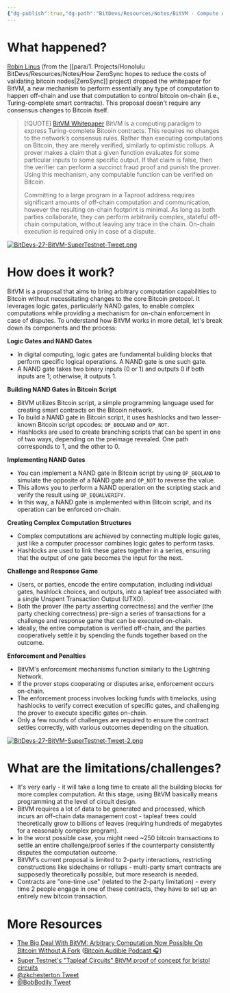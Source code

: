 ```yaml
---
{"dg-publish":true,"dg-path":"BitDevs/Resources/Notes/BitVM - Compute Anything on Bitcoin.md","permalink":"/bit-devs/resources/notes/bit-vm-compute-anything-on-bitcoin/","title":"BitVM - Compute Anything on Bitcoin","tags":["bitdevs","bitcoin","socratic-27","multisig","keys"],"noteIcon":"3","created":"2023-10-11T19:36:25.638-10:00","updated":"2023-10-12T08:24:52.927-10:00"}
---
```




# What happened?

[Robin Linus](https://twitter.com/robin_linus) (from the [[para/1. Projects/Honolulu BitDevs/Resources/Notes/How ZeroSync hopes to reduce the costs of validating bitcoin nodes\|ZeroSync]] project) dropped the whitepaper for BitVM, a new mechanism to perform essentially any type of computation to happen off-chain and use that computation to control bitcoin on-chain (i.e., Turing-complete smart contracts). This proposal doesn't require any consensus changes to Bitcoin itself.

> [!QUOTE] [BitVM Whitepaper](https://bitvm.org/bitvm.pdf)
> BitVM is a computing paradigm to express Turing-complete Bitcoin contracts. This requires no changes to the network’s consensus rules. Rather than executing computations on Bitcoin, they are merely verified, similarly to optimistic rollups. A prover makes a claim that a given function evaluates for some particular inputs to some specific output. If that claim is false, then the verifier can perform a succinct fraud proof and punish the prover. Using this mechanism, any computable function can be verified on Bitcoin.
> 
> Committing to a large program in a Taproot address requires significant amounts of off-chain computation and communication, however the resulting on-chain footprint is minimal. As long as both parties collaborate, they can perform arbitrarily complex, stateful off-chain computation, without leaving any trace in the chain. On-chain execution is required only in case of a dispute.

[![BitDevs-27-BitVM-SuperTestnet-Tweet.png](/img/user/para/artifacts/BitDevs-27-BitVM-SuperTestnet-Tweet.png)](https://x.com/super_testnet/status/1711395898368856488?s=20)

# How does it work?

BitVM is a proposal that aims to bring arbitrary computation capabilities to Bitcoin without necessitating changes to the core Bitcoin protocol. It leverages logic gates, particularly NAND gates, to enable complex computations while providing a mechanism for on-chain enforcement in case of disputes. To understand how BitVM works in more detail, let's break down its components and the process:

**Logic Gates and NAND Gates**
   - In digital computing, logic gates are fundamental building blocks that perform specific logical operations. A NAND gate is one such gate.
   - A NAND gate takes two binary inputs (0 or 1) and outputs 0 if both inputs are 1; otherwise, it outputs 1.

**Building NAND Gates in Bitcoin Script**
   - BitVM utilizes Bitcoin script, a simple programming language used for creating smart contracts on the Bitcoin network.
   - To build a NAND gate in Bitcoin script, it uses hashlocks and two lesser-known Bitcoin script opcodes: `OP_BOOLAND` and `OP_NOT`.
   - Hashlocks are used to create branching scripts that can be spent in one of two ways, depending on the preimage revealed. One path corresponds to 1, and the other to 0.

**Implementing NAND Gates**
   - You can implement a NAND gate in Bitcoin script by using `OP_BOOLAND` to simulate the opposite of a NAND gate and `OP_NOT` to reverse the value.
   - This allows you to perform a NAND operation on the scripting stack and verify the result using `OP_EQUALVERIFY`.
   - In this way, a NAND gate is implemented within Bitcoin script, and its operation can be enforced on-chain.

**Creating Complex Computation Structures**
   - Complex computations are achieved by connecting multiple logic gates, just like a computer processor combines logic gates to perform tasks.
   - Hashlocks are used to link these gates together in a series, ensuring that the output of one gate becomes the input for the next.

**Challenge and Response Game**
   - Users, or parties, encode the entire computation, including individual gates, hashlock choices, and outputs, into a tapleaf tree associated with a single Unspent Transaction Output (UTXO).
   - Both the prover (the party asserting correctness) and the verifier (the party checking correctness) pre-sign a series of transactions for a challenge and response game that can be executed on-chain.
   - Ideally, the entire computation is verified off-chain, and the parties cooperatively settle it by spending the funds together based on the outcome.

**Enforcement and Penalties**
   - BitVM's enforcement mechanisms function similarly to the Lightning Network.
   - If the prover stops cooperating or disputes arise, enforcement occurs on-chain.
   - The enforcement process involves locking funds with timelocks, using hashlocks to verify correct execution of specific gates, and challenging the prover to execute specific gates on-chain.
   - Only a few rounds of challenges are required to ensure the contract settles correctly, with various outcomes depending on the situation.

[![BitDevs-27-BitVM-SuperTestnet-Tweet-2.png](/img/user/para/artifacts/BitDevs-27-BitVM-SuperTestnet-Tweet-2.png)](https://x.com/super_testnet/status/1712275722562101367?s=52&t=fR1UfkkV0hfE5yaQW87bRg)

# What are the limitations/challenges?

   - It's very early - it will take a long time to create all the building blocks for more complex computation. At this stage, using BitVM basically means programming at the level of circuit design.
   - BitVM requires a lot of data to be generated and processed, which incurs an off-chain data management cost - tapleaf trees could theoretically grow to billions of leaves (requiring hundreds of megabytes for a reasonably complex program).
   - In the worst possible case, you might need ~250 bitcoin transactions to settle an entire challenge/proof series if the counterparty consistently disputes the computation outcome.
   - BitVM's current proposal is limited to 2-party interactions, restricting constructions like sidechains or rollups - multi-party smart contracts are supposedly theoretically possible, but more research is needed.
   - Contracts are "one-time use" (related to the 2-party limitation) - every time 2 people engage in one of these contracts, they have to set up an entirely new bitcoin transaction.

# More Resources

- [The Big Deal With BitVM: Arbitrary Computation Now Possible On Bitcoin Without A Fork](https://bitcoinmagazine.com/technical/the-big-deal-with-bitvm-arbitrary-computation-now-possible-on-bitcoin-without-a-fork) ([Bitcoin Audible Podcast 🎧](https://fountain.fm/episode/oLduobB1mIVFTA1wS65s))
- [Super Testnet's "Tapleaf Circuits" BitVM proof of concept for bristol circuits](https://github.com/supertestnet/tapleaf-circuits)
- [@zkchesterton Tweet](https://x.com/zkchesterton/status/1711421528300982414?s=20)
- [@BobBodily Tweet](https://x.com/BobBodily/status/1711581484254192013?s=20)